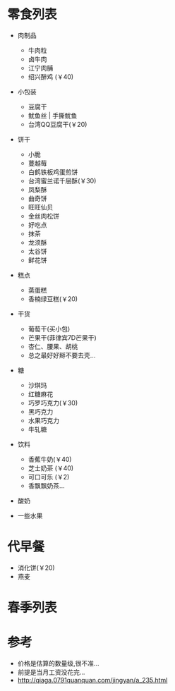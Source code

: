 # 零食列表

- 肉制品 
    - 牛肉粒
    - 卤牛肉 
    - 江宁肉脯
    - 绍兴醉鸡 (￥40)
    
- 小包装
    - 豆腐干
    - 鱿鱼丝 | 手撕鱿鱼
    - 台湾QQ豆腐干(￥20)
    
- 饼干
    - 小脆
    - 蔓越莓
    - 白鹤铁板鸡蛋煎饼
    - 台湾蜜兰诺千层酥(￥30)
    - 凤梨酥
    - 曲奇饼
    - 旺旺仙贝
    - 金丝肉松饼
    - 好吃点
    - 抹茶
    - 龙须酥
    - 太谷饼
    - 鲜花饼
    
- 糕点
    - 蒸蛋糕  
    - 香楠绿豆糕(￥20)
      
- 干货
    - 葡萄干(买小包)
    - 芒果干(菲律宾7D芒果干)
    - 杏仁、腰果、胡桃
    - 总之最好好掰不要去壳...
    
- 糖
    - 沙琪玛
    - 红糖麻花
    - 巧罗巧克力(￥30)
    - 黑巧克力
    - 水果巧克力 
    - 牛轧糖 
         
- 饮料
    - 香蕉牛奶(￥40)
    - 芝士奶茶 (￥40)
    - 可口可乐 (￥2) 
    - 香飘飘奶茶...

- 酸奶

- 一些水果

# 代早餐

- 消化饼(￥20) 
- 燕麦

# 春季列表

# 参考

- 价格是估算的数量级,很不准...
- 前提是当月工资没花完...
- http://qiaga.0791quanquan.com/jingyan/a_235.html
    